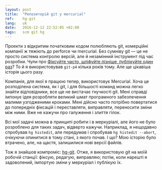 ```yaml
---
layout: post
title:  "Репозиторій git у mercurial"
ref:    hg-git
lang:   uk
date:   2016-12-12 22:52:05 +02:00
tags:   scm git hg
---
```


Проекти з відкритим початковим кодом полюбляють git, комерційні компанії ж
тяжіють до perforce чи mercurial.  Без сумніву git — це не просто система
контролю версій, але й незамінний інструмент під час розробки.
Чули про [Фіксуйте часто, шліфуйте пізніше, публікуйте один раз](https://sethrobertson.github.io/GitBestPractices/)?
То й я використовував `git-p4` кілька років тому. Але ще цікавіша історія
цього разу.

Компанія, для якої я працюю тепер, використовує Mercurial. Хоча це розподілена
система, як і git, і для більшості команд можна легко знайти відповідники,
все ще не вистачає гнучкості git. Мені справді імпонує ідея розробляти
великий шмат програмного забезпечення малими узгодженими кроками.
Мені дійсно часто потрібно повертатися до попередніх фіксацій і переставляти,
виправляти, переносити зміни між ними. Вже не кажучи про галуження і злиття гілок.

Всі мої задачі можна в принципі робити і в меркуріалі, але його не було розроблено
для таких задач, відверто кажучи. Наприклад, я нещодавно спробував `hg histedit`,
але передумав і спробував `hg histedit --abort`, очікуючи опинитися в тому стані,
з якого почав. І що? Мою історію було втрачено, але, на щастя, залишилися нові
версії файлів.

Тож я знайшов компроміс:
[hg-git](http://traviscline.com/blog/2010/04/27/using-hg-git-to-work-in-git-and-push-to-hg/).
Отже, я використовую git на моїй робочій станції: фіксую, редагую, виправляю;
потім, коли нарешті я задоволений, імпортую зміни у меркуріал і публікую їх.
